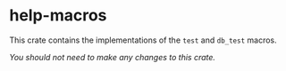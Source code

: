 # help-macros

This crate contains the implementations of the `test` and `db_test` macros.

_You should not need to make any changes to this crate._
